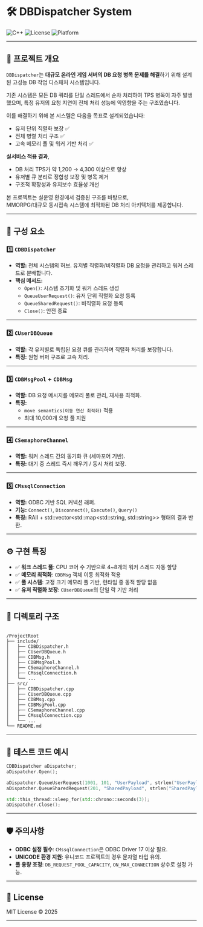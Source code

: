 # 🛠️ DBDispatcher System

![C++](https://img.shields.io/badge/C%2B%2B-High%20Performance-blue.svg)
![License](https://img.shields.io/badge/License-MIT-green.svg)
![Platform](https://img.shields.io/badge/Platform-Windows-lightgrey.svg)

---

## 🚩 **프로젝트 개요**

`DBDispatcher`는 **대규모 온라인 게임 서버의 DB 요청 병목 문제를 해결**하기 위해 설계된 고성능 DB 작업 디스패처 시스템입니다.

기존 시스템은 모든 DB 쿼리를 단일 스레드에서 순차 처리하여 TPS 병목이 자주 발생했으며, 특정 유저의 요청 지연이 전체 처리 성능에 악영향을 주는 구조였습니다.

이를 해결하기 위해 본 시스템은 다음을 목표로 설계되었습니다:
- 유저 단위 직렬화 보장 ✅
- 전체 병렬 처리 구조 ✅
- 고속 메모리 풀 및 워커 기반 처리 ✅

**실서비스 적용 결과**,  
- DB 처리 TPS가 약 1,200 → 4,300 이상으로 향상  
- 유저별 큐 분리로 정합성 보장 및 병목 제거  
- 구조적 확장성과 유지보수 효율성 개선

본 프로젝트는 실운영 환경에서 검증된 구조를 바탕으로,  
MMORPG/대규모 동시접속 시스템에 최적화된 DB 처리 아키텍처를 제공합니다.

---

## 🧱 **구성 요소**

### 1️⃣ `CDBDispatcher`
- **역할:** 전체 시스템의 허브. 유저별 직렬화/비직렬화 DB 요청을 관리하고 워커 스레드로 분배합니다.
- **핵심 메서드:**
  - `Open()`: 시스템 초기화 및 워커 스레드 생성
  - `QueueUserRequest()`: 유저 단위 직렬화 요청 등록
  - `QueueSharedRequest()`: 비직렬화 요청 등록
  - `Close()`: 안전 종료

---

### 2️⃣ `CUserDBQueue`
- **역할:** 각 유저별로 독립된 요청 큐를 관리하며 직렬화 처리를 보장합니다.
- **특징:** 원형 버퍼 구조로 고속 처리.

---

### 3️⃣ `CDBMsgPool` + `CDBMsg`
- **역할:** DB 요청 메시지를 메모리 풀로 관리, 재사용 최적화.
- **특징:**  
  - `move semantics(이동 연산 최적화)` 적용  
  - 최대 10,000개 요청 풀 지원

---

### 4️⃣ `CSemaphoreChannel`
- **역할:** 워커 스레드 간의 동기화 큐 (세마포어 기반).
- **특징:** 대기 중 스레드 즉시 깨우기 / 동시 처리 보장.

---

### 5️⃣ `CMssqlConnection`
- **역할:** ODBC 기반 SQL 커넥션 래퍼.
- **기능:** `Connect()`, `Disconnect()`, `Execute()`, `Query()`
- **특징:** RAII + std::vector<std::map<std::string, std::string>> 형태의 결과 반환.

---

## ⚙️ **구현 특징**

- ✅ **워크 스레드 풀**: CPU 코어 수 기반으로 4~8개의 워커 스레드 자동 할당
- ✅ **메모리 최적화**: `CDBMsg` 객체 이동 최적화 적용
- ✅ **풀 시스템**: 고정 크기 메모리 풀 기반, 런타임 중 동적 할당 없음
- ✅ **유저 직렬화 보장**: `CUserDBQueue`의 단일 락 기반 처리

---

## 📂 **디렉토리 구조**

```

/ProjectRoot
├── include/
│   ├── CDBDispatcher.h
│   ├── CUserDBQueue.h
│   ├── CDBMsg.h
│   ├── CDBMsgPool.h
│   ├── CSemaphoreChannel.h
│   ├── CMssqlConnection.h
│   └── ...
├── src/
│   ├── CDBDispatcher.cpp
│   ├── CUserDBQueue.cpp
│   ├── CDBMsg.cpp
│   ├── CDBMsgPool.cpp
│   ├── CSemaphoreChannel.cpp
│   ├── CMssqlConnection.cpp
│   └── ...
└── README.md

````

---

## 🧪 **테스트 코드 예시**

```cpp
CDBDispatcher aDispatcher;
aDispatcher.Open();

aDispatcher.QueueUserRequest(1001, 101, "UserPayload", strlen("UserPayload"));
aDispatcher.QueueSharedRequest(201, "SharedPayload", strlen("SharedPayload"));

std::this_thread::sleep_for(std::chrono::seconds(3));
aDispatcher.Close();
````

---

## 🛡️ **주의사항**

* **ODBC 설정 필수**: `CMssqlConnection`은 ODBC Driver 17 이상 필요.
* **UNICODE 환경 지원**: 유니코드 프로젝트의 경우 문자열 타입 유의.
* **풀 용량 조정**: `DB_REQUEST_POOL_CAPACITY`, `ON_MAX_CONNECTION` 상수로 설정 가능.

---

## 📜 **License**

MIT License © 2025

---
